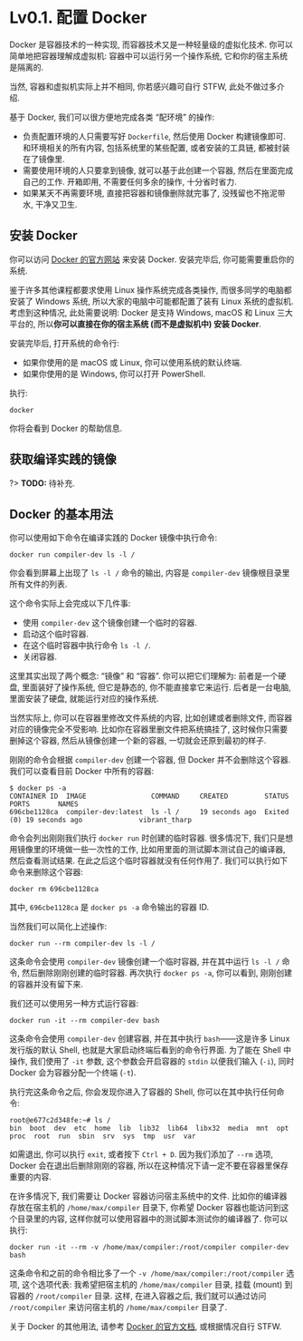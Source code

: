 # Lv0.1. 配置 Docker

Docker 是容器技术的一种实现, 而容器技术又是一种轻量级的虚拟化技术. 你可以简单地把容器理解成虚拟机: 容器中可以运行另一个操作系统, 它和你的宿主系统是隔离的.

当然, 容器和虚拟机实际上并不相同, 你若感兴趣可自行 STFW, 此处不做过多介绍.

基于 Docker, 我们可以很方便地完成各类 “配环境” 的操作:

* 负责配置环境的人只需要写好 `Dockerfile`, 然后使用 Docker 构建镜像即可. 和环境相关的所有内容, 包括系统里的某些配置, 或者安装的工具链, 都被封装在了镜像里.
* 需要使用环境的人只要拿到镜像, 就可以基于此创建一个容器, 然后在里面完成自己的工作. 开箱即用, 不需要任何多余的操作, 十分省时省力.
* 如果某天不再需要环境, 直接把容器和镜像删除就完事了, 没残留也不拖泥带水, 干净又卫生.

## 安装 Docker

你可以访问 [Docker 的官方网站](https://docs.docker.com/get-docker/) 来安装 Docker. 安装完毕后, 你可能需要重启你的系统.

鉴于许多其他课程都要求使用 Linux 操作系统完成各类操作, 而很多同学的电脑都安装了 Windows 系统, 所以大家的电脑中可能都配置了装有 Linux 系统的虚拟机. 考虑到这种情况, 此处需要说明: Docker 是支持 Windows, macOS 和 Linux 三大平台的, 所以**你可以直接在你的宿主系统 (而不是虚拟机中) 安装 Docker**.

安装完毕后, 打开系统的命令行:

* 如果你使用的是 macOS 或 Linux, 你可以使用系统的默认终端.
* 如果你使用的是 Windows, 你可以打开 PowerShell.

执行:

```
docker
```

你将会看到 Docker 的帮助信息.

## 获取编译实践的镜像

?> **TODO:** 待补充.

## Docker 的基本用法

你可以使用如下命令在编译实践的 Docker 镜像中执行命令:

```
docker run compiler-dev ls -l /
```

你会看到屏幕上出现了 `ls -l /` 命令的输出, 内容是 `compiler-dev` 镜像根目录里所有文件的列表.

这个命令实际上会完成以下几件事:

* 使用 `compiler-dev` 这个镜像创建一个临时的容器.
* 启动这个临时容器.
* 在这个临时容器中执行命令 `ls -l /`.
* 关闭容器.

这里其实出现了两个概念: “镜像” 和 “容器”. 你可以把它们理解为: 前者是一个硬盘, 里面装好了操作系统, 但它是静态的, 你不能直接拿它来运行. 后者是一台电脑, 里面安装了硬盘, 就能运行对应的操作系统.

当然实际上, 你可以在容器里修改文件系统的内容, 比如创建或者删除文件, 而容器对应的镜像完全不受影响. 比如你在容器里删文件把系统搞挂了, 这时候你只需要删掉这个容器, 然后从镜像创建一个新的容器, 一切就会还原到最初的样子.

刚刚的命令会根据 `compiler-dev` 创建一个容器, 但 Docker 并不会删除这个容器. 我们可以查看目前 Docker 中所有的容器:

```
$ docker ps -a
CONTAINER ID  IMAGE                COMMAND     CREATED         STATUS                     PORTS       NAMES
696cbe1128ca  compiler-dev:latest  ls -l /     19 seconds ago  Exited (0) 19 seconds ago              vibrant_tharp
```

命令会列出刚刚我们执行 `docker run` 时创建的临时容器. 很多情况下, 我们只是想用镜像里的环境做一些一次性的工作, 比如用里面的测试脚本测试自己的编译器, 然后查看测试结果. 在此之后这个临时容器就没有任何作用了. 我们可以执行如下命令来删除这个容器:

```
docker rm 696cbe1128ca
```

其中, `696cbe1128ca` 是 `docker ps -a` 命令输出的容器 ID.

当然我们可以简化上述操作:

```
docker run --rm compiler-dev ls -l /
```

这条命令会使用 `compiler-dev` 镜像创建一个临时容器, 并在其中运行 `ls -l /` 命令, 然后删除刚刚创建的临时容器. 再次执行 `docker ps -a`, 你可以看到, 刚刚创建的容器并没有留下来.

我们还可以使用另一种方式运行容器:

```
docker run -it --rm compiler-dev bash
```

这条命令会使用 `compiler-dev` 创建容器, 并在其中执行 `bash`——这是许多 Linux 发行版的默认 Shell, 也就是大家启动终端后看到的命令行界面. 为了能在 Shell 中操作, 我们使用了 `-it` 参数, 这个参数会开启容器的 `stdin` 以便我们输入 (`-i`), 同时 Docker 会为容器分配一个终端 (`-t`).

执行完这条命令之后, 你会发现你进入了容器的 Shell, 你可以在其中执行任何命令:

```
root@e677c2d348fe:~# ls /
bin  boot  dev  etc  home  lib  lib32  lib64  libx32  media  mnt  opt  proc  root  run  sbin  srv  sys  tmp  usr  var
```

如需退出, 你可以执行 `exit`, 或者按下 `Ctrl + D`. 因为我们添加了 `--rm` 选项, Docker 会在退出后删除刚刚的容器, 所以在这种情况下请一定不要在容器里保存重要的内容.

在许多情况下, 我们需要让 Docker 容器访问宿主系统中的文件. 比如你的编译器存放在宿主机的 `/home/max/compiler` 目录下, 你希望 Docker 容器也能访问到这个目录里的内容, 这样你就可以使用容器中的测试脚本测试你的编译器了. 你可以执行:

```
docker run -it --rm -v /home/max/compiler:/root/compiler compiler-dev bash
```

这条命令和之前的命令相比多了一个 `-v /home/max/compiler:/root/compiler` 选项, 这个选项代表: 我希望把宿主机的 `/home/max/compiler` 目录, 挂载 (mount) 到容器的 `/root/compiler` 目录. 这样, 在进入容器之后, 我们就可以通过访问 `/root/compiler` 来访问宿主机的 `/home/max/compiler` 目录了.

关于 Docker 的其他用法, 请参考 [Docker 的官方文档](https://docs.docker.com/engine/reference/commandline/docker/), 或根据情况自行 STFW.
